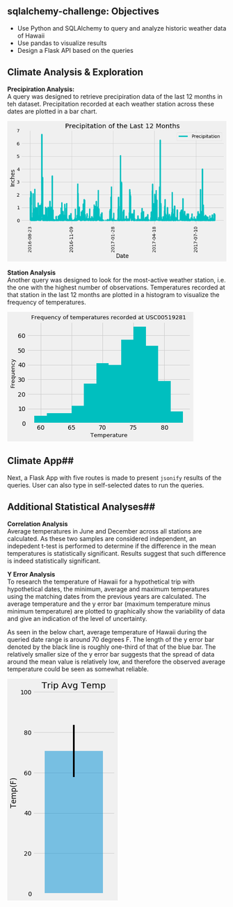 ## sqlalchemy-challenge: Objectives

* Use Python and SQLAlchemy to query and analyze historic weather data of Hawaii
* Use pandas to visualize results
* Design a Flask API based on the queries

## Climate Analysis & Exploration

**Precipiration Analysis:**<br/>
A query was designed to retrieve precipiration data of the last 12 months in teh dataset. Precipitation recorded at each weather station across these dates are plotted in a bar chart.

![precipitation](Images/precipitation_12_months.png)

**Station Analysis**<br/>
Another query was designed to look for the most-active weather station, i.e. the one with the highest number of observations. Temperatures recorded at that station in the last 12 months are plotted in a histogram to visualize the frequency of temperatures.

![temperature](Images/temperature_hist.png)

## Climate App##

Next, a Flask App with five routes is made to present ```jsonify``` results of the queries. User can also type in self-selected dates to run the queries.

## Additional Statistical Analyses##

**Correlation Analysis**<br/>
Average temperatures in June and December across all stations are calculated. As these two samples are considered independent, an indepedent t-test is performed to determine if the difference in the mean temperatures is statistically significant. Results suggest that such difference is indeed statistically significant.

**Y Error Analysis**<br/>
To research the temperature of Hawaii for a hypothetical trip with hypothetical dates, the minimum, average and maximum temperatures using the matching dates from the previous years are calculated. The average temperature and the y error bar (maximum temperature minus minimum temperature) are plotted to graphically show the variability of data and give an indication of the level of uncertainty.

As seen in the below chart, average temperature of Hawaii during the queried date range is around 70 degrees F. The length of the y error bar denoted by the black line is roughly one-third of that of the blue bar. The relatively smaller size of the y error bar suggests that the spread of data around the mean value is relatively low, and therefore the observed average temperature could be seen as somewhat reliable.

![yerror](Images/avg-temp-error-bar.png)


